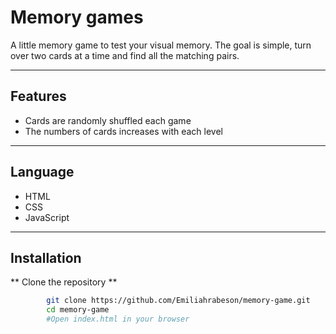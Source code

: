 # Memory games

A little memory game to test your visual memory.
The goal is simple, turn over two cards at a time and find all the matching pairs.

---

## Features
- Cards are randomly shuffled each game
- The numbers of cards increases with each level

---

## Language
- HTML 
- CSS 
- JavaScript

---

## Installation
** Clone the repository ** 
```bash
        git clone https://github.com/Emiliahrabeson/memory-game.git
        cd memory-game
        #Open index.html in your browser


